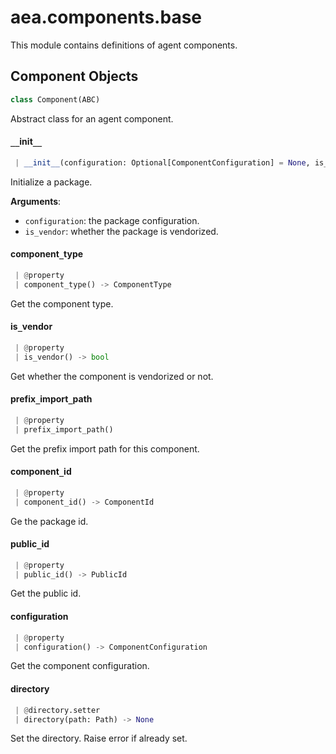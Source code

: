 <a name=".aea.components.base"></a>
# aea.components.base

This module contains definitions of agent components.

<a name=".aea.components.base.Component"></a>
## Component Objects

```python
class Component(ABC)
```

Abstract class for an agent component.

<a name=".aea.components.base.Component.__init__"></a>
#### `__`init`__`

```python
 | __init__(configuration: Optional[ComponentConfiguration] = None, is_vendor: bool = False)
```

Initialize a package.

**Arguments**:

- `configuration`: the package configuration.
- `is_vendor`: whether the package is vendorized.

<a name=".aea.components.base.Component.component_type"></a>
#### component`_`type

```python
 | @property
 | component_type() -> ComponentType
```

Get the component type.

<a name=".aea.components.base.Component.is_vendor"></a>
#### is`_`vendor

```python
 | @property
 | is_vendor() -> bool
```

Get whether the component is vendorized or not.

<a name=".aea.components.base.Component.prefix_import_path"></a>
#### prefix`_`import`_`path

```python
 | @property
 | prefix_import_path()
```

Get the prefix import path for this component.

<a name=".aea.components.base.Component.component_id"></a>
#### component`_`id

```python
 | @property
 | component_id() -> ComponentId
```

Ge the package id.

<a name=".aea.components.base.Component.public_id"></a>
#### public`_`id

```python
 | @property
 | public_id() -> PublicId
```

Get the public id.

<a name=".aea.components.base.Component.configuration"></a>
#### configuration

```python
 | @property
 | configuration() -> ComponentConfiguration
```

Get the component configuration.

<a name=".aea.components.base.Component.directory"></a>
#### directory

```python
 | @directory.setter
 | directory(path: Path) -> None
```

Set the directory. Raise error if already set.

